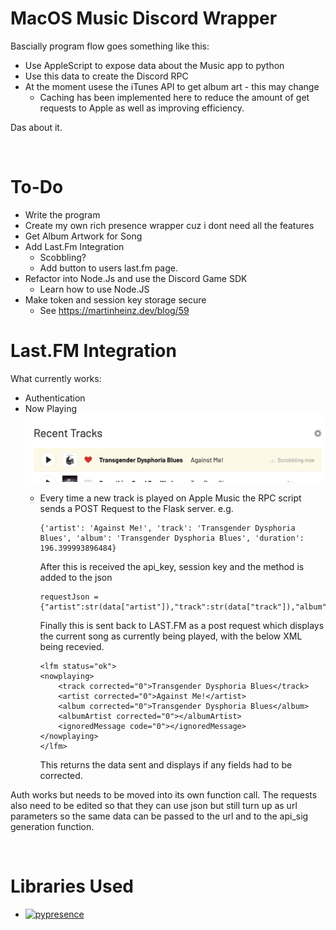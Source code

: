 # MacOS Music Discord Wrapper

Bascially program flow goes something like this:

- Use AppleScript to expose data about the Music app to python
- Use this data to create the Discord RPC
- At the moment usese the iTunes API to get album art - this may change
    - Caching has been implemented here to reduce the amount of get requests to Apple as well as improving efficiency.

Das about it.  

&nbsp;
&nbsp;


# To-Do
- Write the program 
- Create my own rich presence wrapper cuz i dont need all the features
- Get Album Artwork for Song
- Add Last.Fm Integration
    - Scobbling?
    - Add button to users last.fm page.
- Refactor into Node.Js and use the Discord Game SDK
    - Learn how to use Node.JS
- Make token and session key storage secure
    - See https://martinheinz.dev/blog/59


# Last.FM Integration

What currently works:
- Authentication
- Now Playing
    ![alt text](https://github.com/I-Chlo/MacOSMusic-Discord_Wrapper/blob/a16d7ba8950a512481e5b03b8b2cc73e52052407/images/LAST.FM%20-%20Now%20Playing.jpg?raw=true)
    - Every time a new track is played on Apple Music the RPC script sends a POST Request to the Flask server.
    e.g.
        ```
        {'artist': 'Against Me!', 'track': 'Transgender Dysphoria Blues', 'album': 'Transgender Dysphoria Blues', 'duration': 196.399993896484}
        ````
        After this is received the api_key, session key and the method is added to the json
        ```
        requestJson = {"artist":str(data["artist"]),"track":str(data["track"]),"album":str(data["album"]),"duration":str(data["duration"]),"api_key":str(os.getenv("LASTFM_API_KEY")),"sk":str(lastfm_session_key),"method":"track.updateNowPlaying"}
        ```
        Finally this is sent back to LAST.FM as a post request which displays the current song as currently being played, with the below XML being recevied.

        ```
        <lfm status="ok">
        <nowplaying>
            <track corrected="0">Transgender Dysphoria Blues</track>
            <artist corrected="0">Against Me!</artist>
            <album corrected="0">Transgender Dysphoria Blues</album>
            <albumArtist corrected="0"></albumArtist>
            <ignoredMessage code="0"></ignoredMessage>
        </nowplaying>
        </lfm>
        ```
        This returns the data sent and displays if any fields had to be corrected.


Auth works but needs to be moved into its own function call. The requests also need to be edited so that they can use json but still turn up as url parameters so the same data can be passed to the url and to the api_sig generation function.


&nbsp;
&nbsp;

# Libraries Used

- [![pypresence](https://img.shields.io/badge/using-pypresence-00bb88.svg?style=for-the-badge&logo=discord&logoWidth=20)](https://github.com/qwertyquerty/pypresence)

